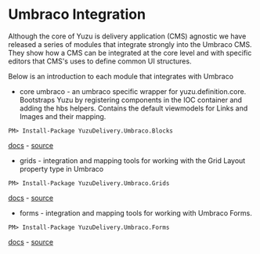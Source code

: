 # Umbraco Integration

Although the core of Yuzu is delivery application (CMS) agnostic we have released a series of modules that integrate strongly into the Umbraco CMS. They show how a CMS can be integrated at the core level and with specific editors that CMS's uses to define common UI structures.

Below is an introduction to each module that integrates with Umbraco

- core umbraco - an umbraco specific wrapper for yuzu.definition.core. Bootstraps Yuzu by registering components in the IOC container and adding the hbs helpers. Contains the default viewmodels for Links and Images and their mapping. 

```
PM> Install-Package YuzuDelivery.Umbraco.Blocks
```
[docs]() - 
[source](https://github.com/balanced-dev/yuzudelivery.umbraco.blocks)

- grids - integration and mapping tools for working with the Grid Layout property type in Umbraco

```
PM> Install-Package YuzuDelivery.Umbraco.Grids
```
[docs]() - 
[source](https://github.com/balanced-dev/yuzudelivery.umbraco.grids)

- forms - integration and mapping tools for working with Umbraco Forms.

```
PM> Install-Package YuzuDelivery.Umbraco.Forms
```
[docs]() - 
[source](https://github.com/balanced-dev/yuzudelivery.umbraco.forms)
